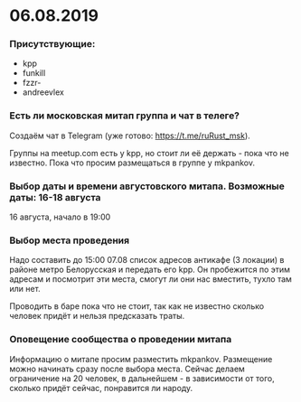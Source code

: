 # 06.08.2019

### Присутствующие:
* kpp
* funkill
* fzzr-
* andreevlex

### Есть ли московская митап группа и чат в телеге?
Создаём чат в Telegram (уже готово: https://t.me/ruRust_msk).

Группы на meetup.com есть у kpp, но стоит ли её держать - пока что не известно.
Пока что просим размещаться в группе у mkpankov.

### Выбор даты и времени августовского митапа. Возможные даты: 16-18 августа

16 августа, начало в 19:00

### Выбор места проведения
Надо составить до 15:00 07.08 список адресов антикафе (3 локации) в районе метро Белорусская
и передать его kpp. Он пробежится по этим адресам и посмотрит эти места, смогут ли они
нас вместить, тухло там или нет.

Проводить в баре пока что не стоит, так как не известно сколько человек придёт
и нельзя предсказать траты.

### Оповещение сообщества о проведении митапа

Информацию о митапе просим разместить mkpankov. Размещение можно начинать сразу после выбора места.
Сейчас делаем ограничение на 20 человек, в дальнейшем - в зависимости от того, сколько придёт сейчас,
понравится ли народу.
